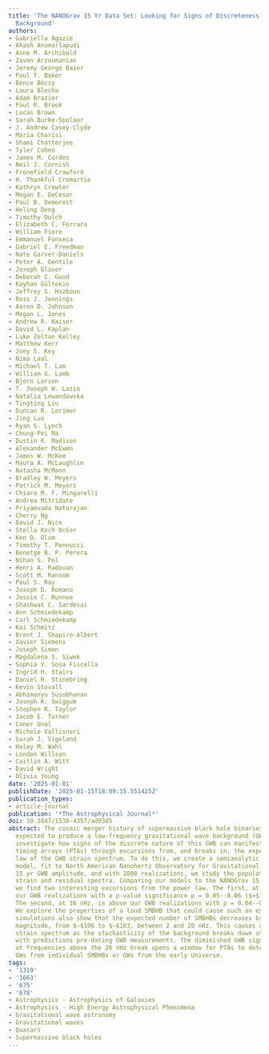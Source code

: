 ```yaml
---
title: 'The NANOGrav 15 Yr Data Set: Looking for Signs of Discreteness in the Gravitational-wave
  Background'
authors:
- Gabriella Agazie
- Akash Anumarlapudi
- Anne M. Archibald
- Zaven Arzoumanian
- Jeremy George Baier
- Paul T. Baker
- Bence Bécsy
- Laura Blecha
- Adam Brazier
- Paul R. Brook
- Lucas Brown
- Sarah Burke-Spolaor
- J. Andrew Casey-Clyde
- Maria Charisi
- Shami Chatterjee
- Tyler Cohen
- James M. Cordes
- Neil J. Cornish
- Fronefield Crawford
- H. Thankful Cromartie
- Kathryn Crowter
- Megan E. DeCesar
- Paul B. Demorest
- Heling Deng
- Timothy Dolch
- Elizabeth C. Ferrara
- William Fiore
- Emmanuel Fonseca
- Gabriel E. Freedman
- Nate Garver-Daniels
- Peter A. Gentile
- Joseph Glaser
- Deborah C. Good
- Kayhan Gültekin
- Jeffrey S. Hazboun
- Ross J. Jennings
- Aaron D. Johnson
- Megan L. Jones
- Andrew R. Kaiser
- David L. Kaplan
- Luke Zoltan Kelley
- Matthew Kerr
- Joey S. Key
- Nima Laal
- Michael T. Lam
- William G. Lamb
- Bjorn Larsen
- T. Joseph W. Lazio
- Natalia Lewandowska
- Tingting Liu
- Duncan R. Lorimer
- Jing Luo
- Ryan S. Lynch
- Chung-Pei Ma
- Dustin R. Madison
- Alexander McEwen
- James W. McKee
- Maura A. McLaughlin
- Natasha McMann
- Bradley W. Meyers
- Patrick M. Meyers
- Chiara M. F. Mingarelli
- Andrea Mitridate
- Priyamvada Natarajan
- Cherry Ng
- David J. Nice
- Stella Koch Ocker
- Ken D. Olum
- Timothy T. Pennucci
- Benetge B. P. Perera
- Nihan S. Pol
- Henri A. Radovan
- Scott M. Ransom
- Paul S. Ray
- Joseph D. Romano
- Jessie C. Runnoe
- Shashwat C. Sardesai
- Ann Schmiedekamp
- Carl Schmiedekamp
- Kai Schmitz
- Brent J. Shapiro-Albert
- Xavier Siemens
- Joseph Simon
- Magdalena S. Siwek
- Sophia V. Sosa Fiscella
- Ingrid H. Stairs
- Daniel R. Stinebring
- Kevin Stovall
- Abhimanyu Susobhanan
- Joseph K. Swiggum
- Stephen R. Taylor
- Jacob E. Turner
- Caner Unal
- Michele Vallisneri
- Sarah J. Vigeland
- Haley M. Wahl
- London Willson
- Caitlin A. Witt
- David Wright
- Olivia Young
date: '2025-01-01'
publishDate: '2025-01-15T18:09:15.551425Z'
publication_types:
- article-journal
publication: '*The Astrophysical Journal*'
doi: 10.3847/1538-4357/ad93d5
abstract: The cosmic merger history of supermassive black hole binaries (SMBHBs) is
  expected to produce a low-frequency gravitational wave background (GWB). Here we
  investigate how signs of the discrete nature of this GWB can manifest in pulsar
  timing arrays (PTAs) through excursions from, and breaks in, the expected power
  law of the GWB strain spectrum. To do this, we create a semianalytic SMBHB population
  model, fit to North American Nanohertz Observatory for Gravitational Waves (NANOGrav's)
  15 yr GWB amplitude, and with 1000 realizations, we study the populations' characteristic
  strain and residual spectra. Comparing our models to the NANOGrav 15 yr spectrum,
  we find two interesting excursions from the power law. The first, at 2 nHz, is below
  our GWB realizations with a p-value significance p = 0.05--0.06 ($≈$1.8$σ$--1.9$σ$).
  The second, at 16 nHz, is above our GWB realizations with p = 0.04--0.15 ($≈$1.4$σ$--2.1$σ$).
  We explore the properties of a loud SMBHB that could cause such an excursion. Our
  simulations also show that the expected number of SMBHBs decreases by 3 orders of
  magnitude, from $∼$106 to $∼$103, between 2 and 20 nHz. This causes a break in the
  strain spectrum as the stochasticity of the background breaks down at , consistent
  with predictions pre-dating GWB measurements. The diminished GWB signal from SMBHBs
  at frequencies above the 26 nHz break opens a window for PTAs to detect continuous
  GWs from individual SMBHBs or GWs from the early Universe.
tags:
- '1319'
- '1663'
- '675'
- '678'
- Astrophysics - Astrophysics of Galaxies
- Astrophysics - High Energy Astrophysical Phenomena
- Gravitational wave astronomy
- Gravitational waves
- Quasars
- Supermassive black holes
---
```

